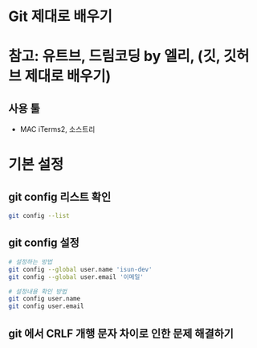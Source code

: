 # Git 제대로 배우기

# 참고: 유트브, 드림코딩 by 엘리, (깃, 깃허브 제대로 배우기)

## 사용 툴

- MAC iTerms2, 소스트리

# 기본 설정

## git config 리스트 확인

```bash
git config --list
```

## git config 설정

```bash
# 설정하는 방법
git config --global user.name 'isun-dev'
git config --global user.email '이메일'

# 설정내용 확인 방법
git config user.name
git config user.email
```

## ****git 에서 CRLF 개행 문자 차이로 인한 문제 해결하기****